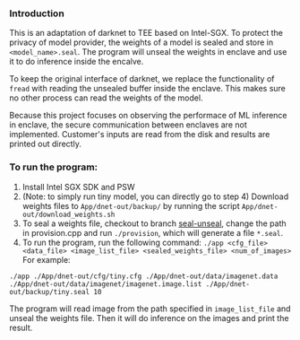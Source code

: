 ### Introduction
This is an adaptation of darknet to TEE based on Intel-SGX.
To protect the privacy of model provider, the weights of a model is sealed and store in `<model_name>.seal`. The program will unseal the weights in enclave and use it to do inference inside the encalve.

To keep the original interface of darknet, we replace the functionality of `fread` with reading the unsealed buffer inside the enclave. This makes sure no other process can read the weights of the model.

Because this project focuses on observing the performace of ML inference in enclave, the secure communication between enclaves are not implemented. Customer's inputs are read from the disk and results are printed out directly.

### To run the program: 
1. Install Intel SGX SDK and PSW
2. (Note: to simply run tiny model, you can directly go to step 4) Download weights files to `App/dnet-out/backup/` by running the script `App/dnet-out/download_weights.sh`
3. To seal a weights file, checkout to branch [seal-unseal](https://github.com/Luke20000429/Trusted-ML-SGX/tree/seal-unseal), change the path in provision.cpp and run `./provision`, which will generate a file `*.seal`.
4. To run the program, run the following command:
`./app <cfg_file> <data_file> <image_list_file> <sealed_weights_file> <num_of_images>` 
For example:
```
./app ./App/dnet-out/cfg/tiny.cfg ./App/dnet-out/data/imagenet.data ./App/dnet-out/data/imagenet/imagenet.image.list ./App/dnet-out/backup/tiny.seal 10
```
The program will read image from the path specified in `image_list_file` and unseal the weights file. Then it will do inference on the images and print the result. 


